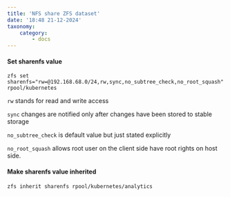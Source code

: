 ```yaml
---
title: 'NFS share ZFS dataset'
date: '18:48 21-12-2024'
taxonomy:
    category:
        - docs
---
```


#### Set sharenfs value

    zfs set sharenfs="rw=@192.168.68.0/24,rw,sync,no_subtree_check,no_root_squash" rpool/kubernetes
 
```rw``` stands for read and write access

```sync``` changes are notified only after changes have been stored to stable storage

```no_subtree_check``` is default value but just stated explicitly

```no_root_squash``` allows root user on the client side have root rights on host side.
   
#### Make sharenfs value inherited

    zfs inherit sharenfs rpool/kubernetes/analytics